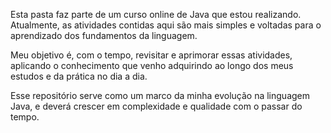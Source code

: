 Esta pasta faz parte de um curso online de Java que estou realizando. Atualmente, as atividades contidas aqui são mais simples e voltadas para o aprendizado dos fundamentos da linguagem.

Meu objetivo é, com o tempo, revisitar e aprimorar essas atividades, aplicando o conhecimento que venho adquirindo ao longo dos meus estudos e da prática no dia a dia.

Esse repositório serve como um marco da minha evolução na linguagem Java, e deverá crescer em complexidade e qualidade com o passar do tempo.
